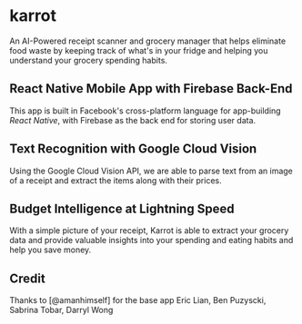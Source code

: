 # karrot
An AI-Powered receipt scanner and grocery manager that helps eliminate food waste by keeping track of what's in your fridge and helping you understand your grocery spending habits.

## React Native Mobile App with Firebase Back-End
This app is built in Facebook's cross-platform language for app-building _React Native_, with Firebase as the back end for storing user data.

## Text Recognition with Google Cloud Vision
Using the Google Cloud Vision API, we are able to parse text from an image of a receipt and extract the items along with their prices. 

## Budget Intelligence at Lightning Speed
With a simple picture of your receipt, Karrot is able to extract your grocery data and provide valuable insights into your spending and eating habits and help you save money.

## Credit
Thanks to [@amanhimself] for the base app
Eric Lian, Ben Puzyscki, Sabrina Tobar, Darryl Wong
